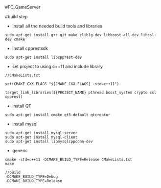 #FC_GameServer

#build step

- Install all the needed build tools and libraries

```
sudo apt-get install g++ git make zlib1g-dev libboost-all-dev libssl-dev cmake
```

- install cpprestsdk

```
sudo apt-get install libcpprest-dev
```

- set project to using c++11 and include library

```
//CMakeLists.txt

set(CMAKE_CXX_FLAGS "${CMAKE_CXX_FLAGS} -std=c++11")

target_link_libraries(${PROJECT_NAME} pthread boost_system crypto ssl cpprest)
```

- install QT

```
sudo apt-get install cmake qt5-default qtcreator
```

- install mysql
```
sudo apt-get install mysql-server
sudo apt-get install mysql-client
sudo apt-get install libmysqlcppconn-dev 
```

- generic

```
cmake -std=c++11 -DCMAKE_BUILD_TYPE=Release CMakeLists.txt
make

//build
-DCMAKE_BUILD_TYPE=Debug
-DCMAKE_BUILD_TYPE=Release
```


